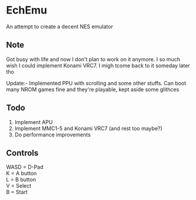# EchEmu
An attempt to create a decent NES emulator

## Note
Got busy with life and now I don't plan to work on it anymore. I so much wish I could implement Konami VRC7. I migh tcome back to it someday later tho

Update:- Implemented PPU with scrolling and some other stuffs. Can boot many NROM games fine and they're playable, kept aside some glithces

## Todo
1. Implement APU
2. Implement MMC1-5 and Konami VRC7 (and rest too maybe?)
3. Do performance improvements

## Controls 
WASD = D-Pad  
K = A button  
L = B button  
V = Select  
B = Start  
